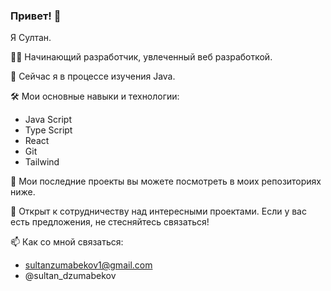 ### Привет! 👋

Я Султан.

👨‍💻 Начинающий разработчик, увлеченный веб разработкой.

🌱 Сейчас я в процессе изучения Java.

🛠️ Мои основные навыки и технологии:
- Java Script
- Type Script
- React
- Git
- Tailwind

🔭 Мои последние проекты вы можете посмотреть в моих репозиториях ниже.

🤝 Открыт к сотрудничеству над интересными проектами. Если у вас есть предложения, не стесняйтесь связаться!

📫 Как со мной связаться:
- sultanzumabekov1@gmail.com
- @sultan_dzumabekov 
